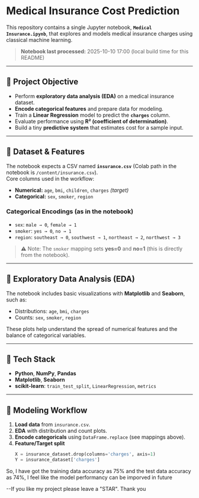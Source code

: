 # Medical Insurance Cost Prediction

This repository contains a single Jupyter notebook, **`Medical Insurance.ipynb`**, that explores and models medical insurance charges using classical machine learning.

> **Notebook last processed:** 2025-10-10 17:00 (local build time for this README)

---

## 📌 Project Objective
- Perform **exploratory data analysis (EDA)** on a medical insurance dataset.
- **Encode categorical features** and prepare data for modeling.
- Train a **Linear Regression** model to predict the **`charges`** column.
- Evaluate performance using **R² (coefficient of determination)**.
- Build a tiny **predictive system** that estimates cost for a sample input.

---

## 🧾 Dataset & Features
The notebook expects a CSV named **`insurance.csv`** (Colab path in the notebook is `/content/insurance.csv`).  
Core columns used in the workflow:

- **Numerical:** `age`, `bmi`, `children`, `charges` *(target)*  
- **Categorical:** `sex`, `smoker`, `region`

### Categorical Encodings (as in the notebook)
- `sex`: `male → 0`, `female → 1`  
- `smoker`: `yes → 0`, `no → 1`  
- `region`: `southeast → 0`, `southwest → 1`, `northeast → 2`, `northwest → 3`

> ⚠️ Note: The `smoker` mapping sets **yes=0** and **no=1** (this is directly from the notebook).

---

## 🔎 Exploratory Data Analysis (EDA)
The notebook includes basic visualizations with **Matplotlib** and **Seaborn**, such as:
- Distributions: `age`, `bmi`, `charges`
- Counts: `sex`, `smoker`, `region`

These plots help understand the spread of numerical features and the balance of categorical variables.

---

## 🧰 Tech Stack
- **Python**, **NumPy**, **Pandas**
- **Matplotlib**, **Seaborn**
- **scikit-learn**: `train_test_split`, `LinearRegression`, `metrics`

---

## 🧪 Modeling Workflow
1. **Load data** from `insurance.csv`.
2. **EDA** with distribution and count plots.
3. **Encode categoricals** using `DataFrame.replace` (see mappings above).
4. **Feature/Target split**
   ```python
   X = insurance_dataset.drop(columns='charges', axis=1)
   Y = insurance_dataset['charges']


So, I have got the training data accuracy as 75%
and the test data accuracy as 74%, I feel like the model performancy can be imporved in future

--If you like my project please leave a "STAR". Thank you
